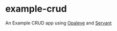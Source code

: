 # example-crud

 An Example CRUD app using [Opaleye](https://github.com/tomjaguarpaw/haskell-opaleye) and [Servant](https://haskell-servant.github.io/)
